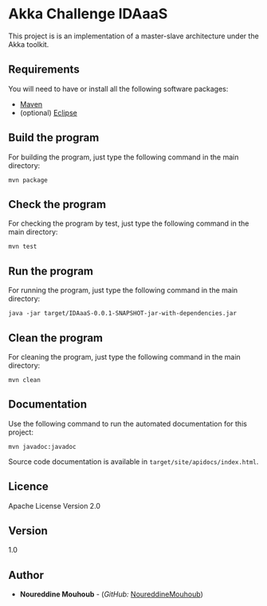 # Akka Challenge IDAaaS

This project is is an implementation of a master-slave architecture under the Akka toolkit.

## Requirements

You will need to have or install all the following software packages:

* [Maven](https://maven.apache.org/) 
* (optional) [Eclipse](https://eclipseide.org/) 


## Build the program

For building the program, just type the following command in the main directory:

```
mvn package
```

## Check the program

For checking the program by test, just type the following command in the main directory:

```
mvn test
```

## Run the program 

For running the program, just type the following command in the main directory:

```
java -jar target/IDAaaS-0.0.1-SNAPSHOT-jar-with-dependencies.jar
```

## Clean the program

For cleaning the program, just type the following command in the main directory:

```
mvn clean
```

## Documentation

Use the following command to run the automated documentation for this project:

```
mvn javadoc:javadoc
```

Source code documentation is available in `target/site/apidocs/index.html`.

## Licence

Apache License Version 2.0

## Version

1.0

## Author

* **Noureddine Mouhoub** - (*GitHub:* [NoureddineMouhoub](https://github.com/nmouhoub))